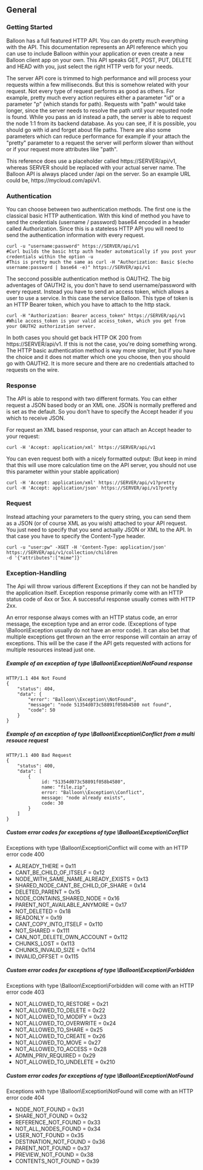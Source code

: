 <div id="sections">
<section id="api-general">
<h1>General</h1>
<div id="api-general-auth">

<article>
<div class="pull-left">
<h1>Getting Started</h1>
</div>
<div class="clearfix"></div>
<p>
Balloon has a full featured HTTP API. You can do pretty much everything with the API. This documentation represents an API
reference which you can use to include Balloon within your application or even create a new Balloon client app on your own.
This API speaks GET, POST, PUT, DELETE and HEAD with you, just select the right HTTP verb for your needs.
</p>

<p>
The server API core is trimmed to high performance and will process your requests within a few milliseconds.
But this is somehow related with your request. Not every type of request performs as good as others. 
For example, pretty much every action requires either a parameter "id" or a parameter "p" (which stands for path).
Requests with "path" would take longer, since the server needs to resolve the path until your requsted node is found.
While you pass an id instead a path, the server is able to request the node 1:1 from its backend database. 
As you can see, if it is possible, you should go with id and forget about file paths. There are also some parameters which 
can reduce performance for example if your attach the "pretty" parameter to a request the server will perform slower than without 
or if your request more attributes like "path".
</p>

<p>
This reference does use a placeholder called https://SERVER/api/v1, whereas SERVER should be replaced with your actual server name.
The Balloon API is always placed under /api on the server. So an example URL could be,
https://mycloud.com/api/v1.
</p>
</article>

<article>
<div class="pull-left">
<h1>Authentication</h1>
</div>
<div class="clearfix"></div>
<p>
You can choose between two authentication methods. The first one is the classical basic HTTP authentication. With this kind of method you have to send the credentials
(username / password) base64 encoded in a header called Authorization.
Since this is a stateless HTTP API you will need to send the authentication information with every request.
</p>
<pre class="prettyprint prettyprinted" style=""><code>curl -u "username:password" https://SERVER/api/v1
#Curl builds the basic http auth header automatically if you post your credentials within the option -u
#This is pretty much the same as curl -H "Authorization: Basic $(echo username:password | base64 -e)" https://SERVER/api/v1</code></pre>

<p>
The seccond possible authentication method is OAUTH2. The big adventages of OAUTH2 is, you don't have to send username/password with every request. Instead you have to send an access token, 
which allows a user to use a service. In this case the service Balloon. This type of token is an HTTP Bearer token, which you have to attach to the http stack.
</p>
<pre class="prettyprint prettyprinted" style=""><code>curl -H "Authorization: Bearer access_token" https://SERVER/api/v1
#While access_token is your valid access_token, which you get from your OAUTH2 authorization server.</code></pre>
<p>
In both cases you should get back HTTP OK 200 from https://SERVER/api/v1. If this is not the case, you're doing something wrong.
The HTTP basic authentication method is way more simpler, but if you have the choice and it does not matter which one you choose, 
then you should go with OAUTH2. It is more secure and there are no credentials attached to requests on the wire.
</p>
</article>

<article>
<div class="pull-left">
<h1>Response</h1>
</div>
<div class="clearfix"></div>
<p>
The  API is able to respond with two different formats. You can either request a JSON based body or an XML one.
JSON is normally preffered and is set as the default. So you don't have to specify the Accept header if you which to receive JSON.

For request an XML based response, your can attach an Accept header to your request:
</p>
<pre class="prettyprint prettyprinted" style=""><code>curl -H 'Accept: application/xml' https://SERVER/api/v1</code></pre>

<p>
You can even request both with a nicely formatted output:
(But keep in mind that this will use more calculation time on the API server, you should not use this parameter within your stable application)
</p>
<pre class="prettyprint prettyprinted" style=""><code>curl -H 'Accept: application/xml' https://SERVER/api/v1?pretty
curl -H 'Accept: application/json' https://SERVER/api/v1?pretty
</code></pre>

</article>


<article>
<div class="pull-left">
<h1>Request</h1>
</div>
<div class="clearfix"></div>
<p>
Instead attaching your parameters to the query string, you can send them as a JSON (or of course XML as you wish) attached to your API request. You just need to specify that you 
send actually JSON or XML to the API. In that case you have to specify the Content-Type header.
</p>
<pre class="prettyprint prettyprinted" style=""><code>curl -u "user:pw" -XGET -H 'Content-Type: application/json' https://SERVER/api/v1/collection/children 
-d '{"attributes":["mime"]}'</code></pre>
</article>



<article>
<div class="pull-left">
<h1>Exception-Handling</h1>
</div>
<div class="clearfix"></div>
<p>

<p>
The Api will throw various different Exceptions if they can not be handled by the application itself.
Exception response primarily come with an HTTP status code of 4xx or 5xx. A successful response usually comes
with HTTP 2xx.

An error response always comes with an HTTP status code, an error message, the exception type and an error code.
(Exceptions of type \Balloon\Exception usually do not have an error code). It can also bet that multiple exceptions get thrown
an the error response will contain an array of exceptions. This will be the case if the API gets requested with actions for multiple resources
instead just one.
</p>

<h5>Example of an exception of type \Balloon\Exception\NotFound response</h5>
<pre class="prettyprint prettyprinted" style=""><code>HTTP/1.1 404 Not Found
{
    "status": 404,
    "data": {
        "error": "Balloon\\Exception\\NotFound",
        "message": "node 51354d073c58891f058b4580 not found",
        "code": 50
    }
}
</code></pre>

<h5>Example of an exception of type \Balloon\Exception\Conflict from a multi resouce request</h5>
<pre class="prettyprint prettyprinted" style=""><code>HTTP/1.1 400 Bad Request
{
    "status": 400,
    "data": [
        {
             id: "51354d073c58891f058b4580",
             name: "file.zip",
             error: "Balloon\\Exception\\Conflict",
             message: "node already exists",
             code: 30
        }
    ]
}
</code></pre>

<h5>Custom error codes for exceptions of type \Balloon\Exception\Conflict</h5>
<p>Exceptions with type \Balloon\Exception\Conflict will come with an HTTP error code 400</p>
<ul>
     <li>ALREADY_THERE                      = 0x11</li>
     <li>CANT_BE_CHILD_OF_ITSELF            = 0x12</li>
     <li>NODE_WITH_SAME_NAME_ALREADY_EXISTS = 0x13</li> 
     <li>SHARED_NODE_CANT_BE_CHILD_OF_SHARE = 0x14</li> 
     <li>DELETED_PARENT                     = 0x15</li> 
     <li>NODE_CONTAINS_SHARED_NODE          = 0x16</li> 
     <li>PARENT_NOT_AVAILABLE_ANYMORE       = 0x17</li> 
     <li>NOT_DELETED                        = 0x18</li>
     <li>READONLY                           = 0x19</li> 
     <li>CANT_COPY_INTO_ITSELF              = 0x110</li> 
     <li>NOT_SHARED                         = 0x111</li> 
     <li>CAN_NOT_DELETE_OWN_ACCOUNT         = 0x112</li> 
     <li>CHUNKS_LOST                        = 0x113</li>
     <li>CHUNKS_INVALID_SIZE                = 0x114</li>
     <li>INVALID_OFFSET                     = 0x115</li>
</ul>

<h5>Custom error codes for exceptions of type \Balloon\Exception\Forbidden</h5>
<p>Exceptions with type \Balloon\Exception\Forbidden will come with an HTTP error code 403</p>
<ul>
     <li>NOT_ALLOWED_TO_RESTORE   = 0x21</li>
     <li>NOT_ALLOWED_TO_DELETE    = 0x22</li>
     <li>NOT_ALLOWED_TO_MODIFY    = 0x23</li>
     <li>NOT_ALLOWED_TO_OVERWRITE = 0x24</li>
     <li>NOT_ALLOWED_TO_SHARE     = 0x25</li>
     <li>NOT_ALLOWED_TO_CREATE    = 0x26</li>
     <li>NOT_ALLOWED_TO_MOVE      = 0x27</li>
     <li>NOT_ALLOWED_TO_ACCESS    = 0x28</li>
     <li>ADMIN_PRIV_REQUIRED      = 0x29</li>
     <li>NOT_ALLOWED_TO_UNDELETE  = 0x210</li>
</ul>

<h5>Custom error codes for exceptions of type \Balloon\Exception\NotFound</h5>
<p>Exceptions with type \Balloon\Exception\NotFound will come with an HTTP error code 404</p>
<ul>
     <li>NODE_NOT_FOUND        = 0x31</li> 
     <li>SHARE_NOT_FOUND       = 0x32</li>
     <li>REFERENCE_NOT_FOUND   = 0x33</li> 
     <li>NOT_ALL_NODES_FOUND   = 0x34</li>
     <li>USER_NOT_FOUND        = 0x35</li> 
     <li>DESTINATION_NOT_FOUND = 0x36</li> 
     <li>PARENT_NOT_FOUND      = 0x37</li> 
     <li>PREVIEW_NOT_FOUND     = 0x38</li> 
     <li>CONTENTS_NOT_FOUND    = 0x39</li> 
</ul>
</article>



</div>
</section>
</div>
